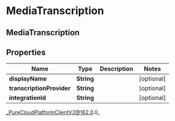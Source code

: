 # MediaTranscription

## MediaTranscription

## Properties

|Name | Type | Description | Notes|
|------------ | ------------- | ------------- | -------------|
| **displayName** | **String** |  | [optional] |
| **transcriptionProvider** | **String** |  | [optional] |
| **integrationId** | **String** |  | [optional] |



_PureCloudPlatformClientV2@162.0.0_
